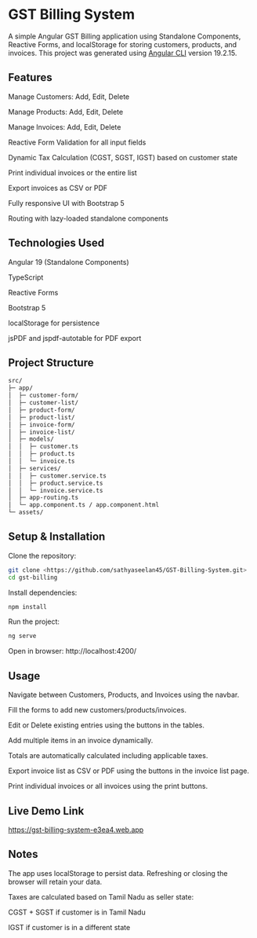 # GST Billing System

A simple Angular GST Billing application using Standalone Components, Reactive Forms, and localStorage for storing customers, products, and invoices.
This project was generated using [Angular CLI](https://github.com/angular/angular-cli) version 19.2.15.

## Features

Manage Customers: Add, Edit, Delete

Manage Products: Add, Edit, Delete

Manage Invoices: Add, Edit, Delete

Reactive Form Validation for all input fields

Dynamic Tax Calculation (CGST, SGST, IGST) based on customer state

Print individual invoices or the entire list

Export invoices as CSV or PDF

Fully responsive UI with Bootstrap 5

Routing with lazy-loaded standalone components

## Technologies Used

Angular 19 (Standalone Components)

TypeScript

Reactive Forms

Bootstrap 5

localStorage for persistence

jsPDF and jspdf-autotable for PDF export

## Project Structure

```bash
src/
├─ app/
│  ├─ customer-form/
│  ├─ customer-list/
│  ├─ product-form/
│  ├─ product-list/
│  ├─ invoice-form/
│  ├─ invoice-list/
│  ├─ models/
│  │  ├─ customer.ts
│  │  ├─ product.ts
│  │  └─ invoice.ts
│  ├─ services/
│  │  ├─ customer.service.ts
│  │  ├─ product.service.ts
│  │  └─ invoice.service.ts
│  ├─ app-routing.ts
│  └─ app.component.ts / app.component.html
└─ assets/
```

## Setup & Installation

Clone the repository:

```bash
git clone <https://github.com/sathyaseelan45/GST-Billing-System.git>
cd gst-billing
```

Install dependencies:

```bash
npm install
```

Run the project:

```bash
ng serve
```

Open in browser: http://localhost:4200/

## Usage

Navigate between Customers, Products, and Invoices using the navbar.

Fill the forms to add new customers/products/invoices.

Edit or Delete existing entries using the buttons in the tables.

Add multiple items in an invoice dynamically.

Totals are automatically calculated including applicable taxes.

Export invoice list as CSV or PDF using the buttons in the invoice list page.

Print individual invoices or all invoices using the print buttons.

## Live Demo Link

https://gst-billing-system-e3ea4.web.app

## Notes

The app uses localStorage to persist data. Refreshing or closing the browser will retain your data.

Taxes are calculated based on Tamil Nadu as seller state:

CGST + SGST if customer is in Tamil Nadu

IGST if customer is in a different state


